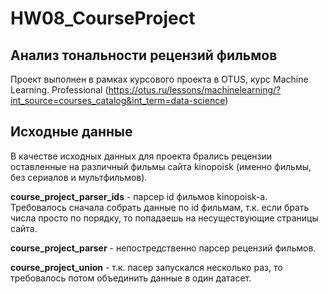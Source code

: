 # HW08_CourseProject

## Анализ тональности рецензий фильмов
Проект выполнен в рамках курсового проекта в OTUS, курс Machine Learning. Professional (https://otus.ru/lessons/machinelearning/?int_source=courses_catalog&int_term=data-science)

## Исходные данные
В качестве исходных данных для проекта брались рецензии оставленные на различный фильмы сайта kinopoisk (именно фильмы, без сериалов и мультфильмов).

**course_project_parser_ids** - парсер id фильмов kinopoisk-а. Требовалось сначала собрать данные по id фильмам, т.к. если брать числа просто по порядку, то попадаешь на несуществующие страницы сайта.

**course_project_parser** - непостредственно парсер рецензий фильмов.

**course_project_union** - т.к. пасер запускался несколько раз, то требовалось потом объединить данные в один датасет.
